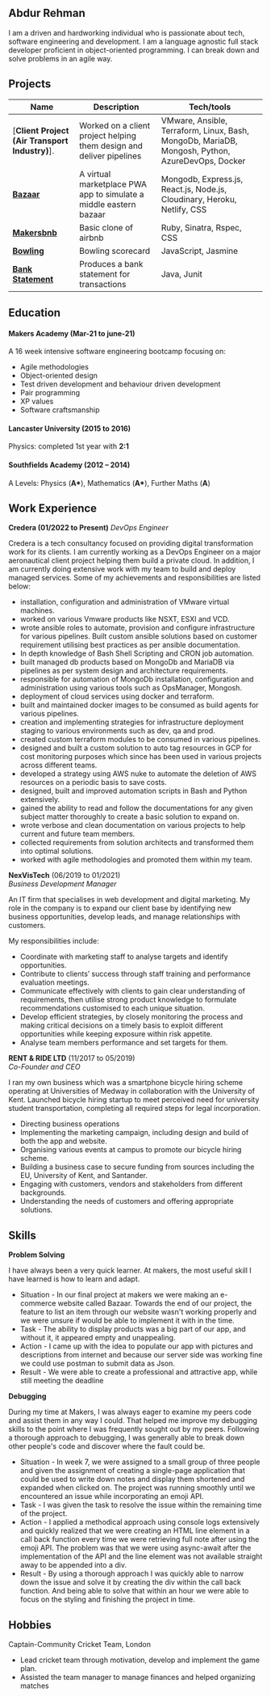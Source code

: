 ## Abdur Rehman

I am a driven and hardworking individual who is passionate about tech, software engineering and development. I am a language agnostic full stack developer proficient in object-oriented programming. I can break down and solve problems in an agile way.

## Projects

| Name                         | Description       | Tech/tools        |
| ---------------------------- | ----------------- | ----------------- |
| [**Client Project (Air Transport Industry)**].                | Worked on a client project helping them design and deliver pipelines | VMware, Ansible, Terraform, Linux, Bash, MongoDb, MariaDB, Mongosh, Python, AzureDevOps, Docker |
| [**Bazaar**](https://github.com/Abd27/bazaar-server)            | A virtual marketplace PWA app to simulate a middle eastern bazaar | Mongodb, Express.js, React.js, Node.js, Cloudinary, Heroku, Netlify, CSS |
| [**Makersbnb**](https://github.com/Abd27/Makers-BnB) | Basic clone of airbnb | Ruby, Sinatra, Rspec, CSS |
|[**Bowling**](https://github.com/Abd27/bowling-challenge-ruby) | Bowling scorecard | JavaScript, Jasmine |
| [**Bank Statement**](https://github.com/Abd27/BankTechTest-Java) | Produces a bank statement for transactions | Java, Junit |

## Education

#### Makers Academy (Mar-21 to june-21)
A 16 week intensive software engineering bootcamp focusing on:
-	Agile methodologies
-	Object-oriented design
-	Test driven development and behaviour driven development
-	Pair programming
-	XP values
-	Software craftsmanship


#### Lancaster University (2015 to 2016)

Physics: completed 1st year with **2:1**

#### Southfields Academy (2012 – 2014)

A Levels: Physics (**A\***), Mathematics (**A\***), Further Maths (**A**)

## Work Experience

**Credera (01/2022 to Present)**
_DevOps Engineer_

Credera is a tech consultancy focused on providing digital transformation work for its clients. I am currently working as a DevOps Engineer on a major aeronautical client project helping them build a private cloud. In addition, I am currently doing extensive work with my team to build and deploy managed services. Some of my achievements and responsibilities are listed below: 

-	installation, configuration and administration of VMware virtual machines.
-	worked on various Vmware products like NSXT, ESXI and VCD.
-	wrote ansible roles to automate, provision and configure infrastructure for various pipelines. Built custom ansible solutions based on customer requirement utilising best practices as per ansible documentation. 
-	In depth knowledge of Bash Shell Scripting and CRON job automation. 
-	built managed db products based on MongoDb and MariaDB via pipelines as per system design and architecture requirements. 
-	responsible for automation of MongoDb installation, configuration and administration using various tools such as OpsManager, Mongosh.
-	deployment of cloud services using docker and terraform.
-	built and maintained docker images to be consumed as build agents for various pipelines.
-	creation and implementing strategies for infrastructure deployment staging to various environments such as dev, qa and prod.
-	created custom terraform modules to be consumed in various pipelines.
-	designed and built a custom solution to auto tag resources in GCP for cost monitoring purposes which since has been used in various projects across different teams. 
-	developed a strategy using AWS nuke to automate the deletion of AWS resources on a periodic basis to save costs. 
-	designed, built and improved automation scripts in Bash and Python extensively. 
-	gained the ability to read and follow the documentations for any given subject matter thoroughly to create a basic solution to expand on. 
-	wrote verbose and clean documentation on various projects to help current and future team members.
-	collected requirements from solution architects and transformed them into optimal solutions. 
-	worked with agile methodologies and promoted them within my team. 



**NexVisTech** (06/2019 to 01/2021)  
_Business Development Manager_

An IT firm that specialises in web development and digital marketing. My role in the company is to expand our client base by identifying new business opportunities, develop leads, and manage relationships with customers.

My responsibilities include:
- Coordinate with marketing staff to analyse targets and identify opportunities.
- Contribute to clients’ success through staff training and performance evaluation meetings.
- Communicate effectively with clients to gain clear understanding of requirements, then utilise strong product knowledge to formulate recommendations customised to each unique situation.
- Develop efficient strategies, by closely monitoring the process and making critical decisions on a timely basis to exploit different opportunities while keeping exposure within risk appetite.
- Analyse team members performance and set targets for them.


**RENT & RIDE LTD** (11/2017 to 05/2019)  
_Co-Founder and CEO_

I ran my own business which was a smartphone bicycle hiring scheme operating at Universities of Medway in collaboration with the University of Kent. Launched bicycle hiring startup to meet perceived need for university student transportation, completing all required steps for legal incorporation.

- Directing business operations
- Implementing the marketing campaign, including design and build of both the app and website.
- Organising various events at campus to promote our bicycle hiring scheme.
- Building a business case to secure funding from sources including the EU, University of Kent, and Santander.
- Engaging with customers, vendors and stakeholders from different backgrounds.
- Understanding the needs of customers and offering appropriate solutions.


## Skills

**Problem Solving**

I have always been a very quick learner. At makers, the most useful skill I have learned is how to learn and adapt.

-	Situation - In our final project at makers we were making an e-commerce website called Bazaar. Towards the end of our project, the feature to list an item through our website wasn't working properly and we were unsure if would be able to implement it with in the time.
-	Task - The ability to display products was a big part of our app, and without it, it appeared empty and unappealing.
-	Action - I came up with the idea to populate our app with pictures and descriptions from internet and because our server side was working fine we could use postman to submit data as Json.
-	Result - We were able to create a professional and attractive app, while still meeting the deadline


**Debugging**

During my time at Makers, I was always eager to examine my peers code and assist them in any way I could. That helped me improve my debugging skills to the point where I was frequently sought out by my peers. Following a thorough approach to debugging, I was generally able to break down other people's code and discover where the fault could be.

-	Situation - In week 7, we were assigned to a small group of three people and given the assignment of creating a single-page application that could be used to write down notes and display them shortened and expanded when clicked on. The project was running smoothly until we encountered an issue while incorporating an emoji API.
-	Task - I was given the task to resolve the issue within the remaining time of the project.
-	Action - I applied a methodical approach using console logs extensively and quickly realized that we were creating an HTML line element in a call back function every time we were retrieving full note after using the emoji API. The problem was that we were using async-await after the implementation of the API and the line element was not available straight away to be appended into a div.
-	Result - By using a thorough approach I was quickly able to narrow down the issue and solve it by creating the div within the call back function. And being able to solve that within an hour we were able to focus on the styling and finishing the project in time.

## Hobbies

Captain-Community Cricket Team, London
-	Lead cricket team through motivation, develop and implement the game plan.
-	Assisted the team manager to manage finances and helped organizing matches

